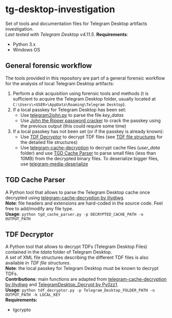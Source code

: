 # tg-desktop-investigation
Set of tools and documentation files for Telegram Desktop artifacts investigation.  
_Last tested with Telegram Desktop v4.11.5_.
**Requirements**:
* Python 3.x
* Windows OS


## General forensic workflow
The tools provided in this repository are part of a general forensic workflow for the analysis of local Telegram Desktop artifacts:
1. Perform a disk acquisition using forensic tools and methods (t is sufficient to acquire the Telegram Desktop folder, usually located at `C:\Users\<USER>\AppData\Roaming\Telegram Desktop`).
2. If a local passkey for Telegram Desktop has been set:
   * Use [telegram2john.py](https://github.com/openwall/john/blob/bleeding-jumbo/run/telegram2john.py) to parse the file _key_datas_
   * Use [John the Ripper password cracker](https://www.openwall.com/john/) to crack the passkey using the previous output (this could require some time)
3. If a local passkey has not been set (or if the passkey is already known):
   * Use [TDF Decryptor](./TDF%20Decryptor/tdf_decryptor.py) to decrypt TDF files (see [TDF file structures](./TDF%20Decryptor/TDF%20file%20structures) for the detailed file structures)
   * Use [telegram-cache-decryption](https://github.com/lilydjwg/telegram-cache-decryption) to decrypt cache files (_user_data_ folder) and use [TGD Cache Parser](./TGD%20Cache%20Parser/tgd_cache_parser.py) to parse small files (less than 10MB) from the decrypted binary files. To deserialize bigger files, use [telegram-media-deserialize](https://github.com/AppleSheeple/telegram-media-deserialize)

## TGD Cache Parser
A Python tool that allows to parse the Telegram Desktop cache once decrypted using [telegram-cache-decryption by lilydjwg](https://github.com/lilydjwg/telegram-cache-decryption).  
**Note**: file headers and extensions are hard-coded in the source code. Feel free to add/modify any file type.  
**Usage**: `python tgd_cache_parser.py -p DECRYPTED_CACHE_PATH -o OUTPUT_PATH`


## TDF Decryptor
A Python tool that allows to decrypt TDFs (Telegram Desktop Files) contained in the _tdata_ folder of Telegram Desktop.  
A set of XML file structures describing the different TDF files is also available in _TDF file structures_.  
**Note**: the local passkey for Telegram Desktop must be known to decrypt TDFs.  
**Contributions**: main functions are adapted from [telegram-cache-decryption by lilydjwg](https://github.com/lilydjwg/telegram-cache-decryption) and [TelegramDesktop_Decrypt by Py0zz1](https://github.com/Py0zz1/TelegramDesktop_Decrypt).  
**Usage**: `python tdf_decryptor.py -p Telegram_Desktop_FOLDER_PATH -o OUTPUT_PATH -k LOCAL_KEY`  
**Requirements:** 
+ tgcrypto
